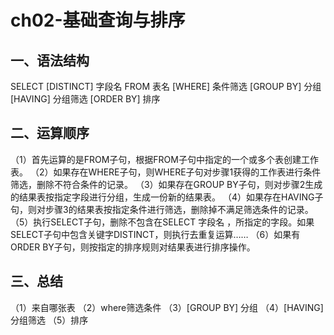 # ch02-基础查询与排序
## 一、语法结构
SELECT [DISTINCT] 字段名 FROM 表名
[WHERE] 条件筛选
[GROUP BY] 分组
[HAVING] 分组筛选
[ORDER BY] 排序

## 二、运算顺序
（1）首先运算的是FROM子句，根据FROM子句中指定的一个或多个表创建工作表。
（2）如果存在WHERE子句，则WHERE子句对步骤1获得的工作表进行条件筛选，删除不符合条件的记录。
（3）如果存在GROUP BY子句，则对步骤2生成的结果表按指定字段进行分组，生成一份新的结果表。
（4）如果存在HAVING子句，则对步骤3的结果表按指定条件进行筛选，删除掉不满足筛选条件的记录。
（5）执行SELECT子句，删除不包含在SELECT 字段名 ，所指定的字段。如果SELECT子句中包含关键字DISTINCT，则执行去重复运算……
（6）如果有ORDER BY子句，则按指定的排序规则对结果表进行排序操作。

## 三、总结
（1）来自哪张表
（2）where筛选条件
（3）[GROUP BY] 分组
（4）[HAVING] 分组筛选
（5）排序
